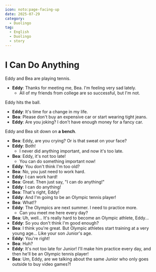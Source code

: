 ```yaml
---
icon: noto:page-facing-up
date: 2025-07-29
category:
  - Duolingo
tag:
  - English
  - Duolingo
  - story
---
```


# I Can Do Anything

Eddy and Bea are playing tennis.

- **Eddy**: Thanks for meeting me, Bea. I'm feeling very sad lately.
  - All of my friends from college are so successful, but I'm not.

Eddy hits the ball.

- **Eddy**: It's time for a change in my life.
- **Bea**: Please don't buy an expensive car or start wearing tight jeans.
- **Eddy**: Are you joking? I don't have enough money for a fancy car.

Eddy and Bea sit down on **a** **bench**.

- **Bea**: Eddy, are you crying? Or is that sweat on your face?
- **Eddy**: Both!
  - I never did anything important, and now it's too late.
- **Bea**: Eddy, it's not too late!
  - You can do something important now!
- **Eddy**: You don't think I'm too old?
- **Bea**: No, you just need to work hard.
- **Eddy**: I can work hard!
- **Bea**: Great. Then just say, "I can do anything!"
- **Eddy**: I can do anything!
- **Bea**: That's right, Eddy!
- **Eddy**: And I'm going to be an Olympic tennis player!
- **Bea**: What!?
- **Eddy**: The Olympics are next summer. I need to practice more.
  - Can you meet me here every day?
- **Bea**: Uh, well... It's really hard to become an Olympic athlete, Eddy...
- **Eddy**: So you don't think I'm good enough?
- **Bea**: I think you're great. But Olympic athletes start training at a very young age... Like your son Junior's age.
- **Eddy**: You're right!
- **Bea**: Huh?
- **Eddy**: It's not too late for Junior! I'll make him practice every day, and then he'll be an Olympic tennis player!
- **Bea**: Um, Eddy, are we talking about the same Junior who only goes outside to buy video games?!
